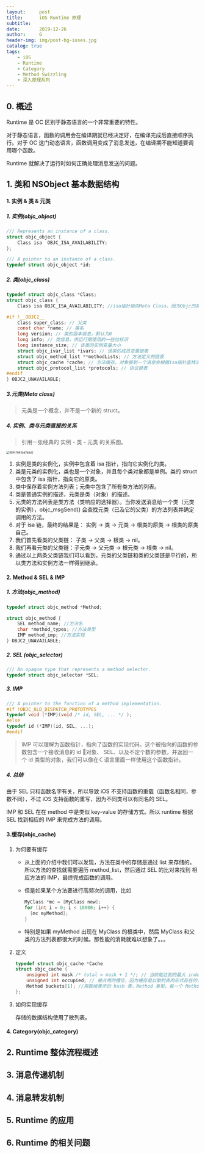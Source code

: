 ```yaml
---
layout:     post
title:      iOS Runtime 原理
subtitle:   
date:       2019-12-26
author:     G
header-img: img/post-bg-ioses.jpg
catalog: true
tags:
    - iOS
    - Runtime
    - Category
    - Method Swizzling
    - 深入原理系列
---
```




## 0. 概述



Runtime 是 OC 区别于静态语言的一个非常重要的特性。

对于静态语言，函数的调用会在编译期就已经决定好，在编译完成后直接顺序执行。对于 OC 这门动态语言，函数调用变成了消息发送，在编译期不能知道要调用哪个函数。

Runtime 就解决了运行时如何正确处理消息发送的问题。





## 1. 类和 NSObject 基本数据结构

#### 1. 实例 & 类 & 元类

##### 1. 实例(objc_object)

```c
/// Represents an instance of a class.
struct objc_object {
    Class isa  OBJC_ISA_AVAILABILITY;
};

/// A pointer to an instance of a class.
typedef struct objc_object *id;
```

##### 2. 类(objc_class)

```c
typedef struct objc_class *Class;
struct objc_class {
	Class isa OBJC_ISA_AVAILABILITY; //isa指针指向Meta Class，因为Objc的类的本身也是一个Object，为了处理这个关系，runtime就创造了Meta Class，当给类发送[NSObject alloc]这样消息时，实际上是把这个消息发给了Class Object

#if !__OBJC2__
	Class super_class; // 父类
	const char *name; // 类名
	long version; // 类的版本信息，默认为0
	long info; // 类信息，供运行期使用的一些位标识
	long instance_size; // 该类的实例变量大小
	struct objc_ivar_list *ivars; // 该类的成员变量链表
	struct objc_method_list **methodLists; // 方法定义的链表
	struct objc_cache *cache; // 方法缓存，对象接到一个消息会根据isa指针查找消息对象，这时会在methodLists中遍历，如果cache了，常用的方法调用时就能够提高调用的效率。
	struct objc_protocol_list *protocols; // 协议链表
#endif
} OBJC2_UNAVAILABLE;

```

##### 3.元类(Meta class)

> 元类是一个概念，并不是一个新的 struct。



##### 4. 实例、类与元类直接的关系

> 引用一张经典的 实例 - 类 - 元类 的关系图。

<img src="https://tva1.sinaimg.cn/large/006tNbRwly1gaazvpk1j7j30px0r5gmy.jpg" alt="16947663bd7ddd2" style="zoom:50%;" />

1. 实例是类的实例化，实例中包含着 isa 指针，指向它实例化的类。
2. 类是元类的实例化，类也是一个对象，并且每个类对象都是单例。类的 struct 中包含了 isa 指针，指向它的原类。
3. 类中保存着实例方法列表；元类中包含了所有类方法的列表。
4. 类是普通实例的描述，元类是类（对象）的描述。
5. 元类的方法列表是类方法（类响应的选择器）。当你发送消息给一个类（元类的实例），objc_msgSend() 会查找元类（已及它的父类）的方法列表并确定调用的方法。
6. 对于 isa 链，最终的结果是： 实例 -> 类 -> 元类 -> 根类的原类 -> 根类的原类自己。
7. 我们首先看类的父类链： 子类 -> 父类 -> 根类 -> nil。
8. 我们再看元类的父类链：子元类 -> 父元类 -> 根元类 -> 根类 -> nil。
9. 通过以上两条父类链我们可以看到，元类的父类链和类的父类链是平行的，所以类方法和实例方法一样得到继承。

#### 2. Method & SEL & IMP

##### 1. 方法(objc_method)

```c
typedef struct objc_method *Method;

struct objc_method {
    SEL method_name; //方法名
    char *method_types; //方法类型
    IMP method_imp; //方法实现
} OBJC2_UNAVAILABLE;
```



##### 2. SEL (objc_selector)

```c
/// An opaque type that represents a method selector.
typedef struct objc_selector *SEL;
```



##### 3. IMP

```c
/// A pointer to the function of a method implementation. 
#if !OBJC_OLD_DISPATCH_PROTOTYPES
typedef void (*IMP)(void /* id, SEL, ... */ ); 
#else
typedef id (*IMP)(id, SEL, ...); 
#endif
```

> IMP 可以理解为函数指针，指向了函数的实现代码。这个被指向的函数的参数包含一个接收消息的 id 对象、 SEL、以及不定个数的参数，并返回一个 id 类型的对象，我们可以像在Ｃ语言里面一样使用这个函数指针。



##### 4. 总结

由于 SEL 只和函数名字有关，所以导致 iOS 不支持函数的重载（函数名相同，参数不同），不过 iOS 支持函数的重写，因为不同类可以有同名的 SEL。

IMP 和 SEL 在在 method 中是类似 key-value 的存储方式。所以 runtime 根据 SEL 找到相应的 IMP 来完成方法的调用。



#### 3.缓存(objc_cache)

1. 为何要有缓存

   - 从上面的介绍中我们可以发现，方法在类中的存储是通过 list 来存储的。所以方法的查找就需要遍历 method_list，然后通过 SEL 的比对来找到 相应方法的 IMP，最终完成函数的调用。

   - 但是如果某个方法要进行高频次的调用，比如

     ```objective-c
     MyClass *mc = [MyClass new];
     for (int i = 0; i < 10000; i++) {
       [mc myMethod];
     }
     ```

   - 特别是如果 myMethod 出现在 MyClass 的根类中，然后 MyClass 和父类的方法列表都很大的时候。那性能的消耗就难以想象了。。。

2. 定义

   ```c
   typedef struct objc_cache *Cache
   struct objc_cache {
       unsigned int mask /* total = mask + 1 */; // 当前能达到的最大 index
       unsigned int occupied; // 被占用的槽位，因为缓存是以散列表的形式存在的，所以会有空槽，而occupied表示当前被占用的数目
       Method buckets[1]; //用数组表示的 hash 表，Method 类型，每一个 Method 代表一个方法缓存，buckets 是可变数组。
   };
   ```

3. 如何实现缓存

   存储的数据结构使用了散列表。

   

#### 4. Category(objc_category)



## 2. Runtime 整体流程概述



## 3. 消息传递机制



## 4. 消息转发机制



## 5. Runtime 的应用



## 6. Runtime 的相关问题


